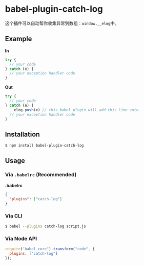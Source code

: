 # babel-plugin-catch-log
这个插件可以自动帮你收集异常到数组：`window.__elog`中。


## Example

**In**

```js
try {
  // your code
} catch (e) {
  // your exception handler code
}
```

**Out**

```js
try {
  // your code
} catch (e) {
  __elog.push(e) // this babel plugin will add this line auto.
  // your exception handler code
}
```

## Installation

```sh
$ npm install babel-plugin-catch-log
```

## Usage

### Via `.babelrc` (Recommended)

**.babelrc**

```json
{
  "plugins": ["catch-log"]
}
```

### Via CLI

```sh
$ babel --plugins catch-log script.js
```

### Via Node API

```javascript
require("babel-core").transform("code", {
  plugins: ["catch-log"]
});
```
